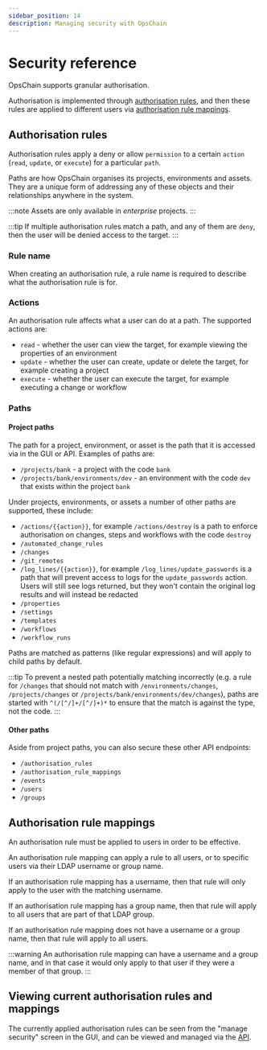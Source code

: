 ```yaml
---
sidebar_position: 14
description: Managing security with OpsChain
---
```


# Security reference

OpsChain supports granular authorisation.

Authorisation is implemented through [authorisation rules](#authorisation-rules), and then these rules are applied to different users via [authorisation rule mappings](#authorisation-rule-mappings).

## Authorisation rules

Authorisation rules apply a deny or allow `permission` to a certain `action` (`read`, `update`, or `execute`) for a particular `path`.

Paths are how OpsChain organises its projects, environments and assets. They are a unique form of addressing any of these objects and their relationships anywhere in the system.

:::note
Assets are only available in _enterprise_ projects.
:::

:::tip
If multiple authorisation rules match a path, and any of them are `deny`, then the user will be denied access to the target.
:::

### Rule name

When creating an authorisation rule, a rule name is required to describe what the authorisation rule is for.

### Actions

An authorisation rule affects what a user can do at a path. The supported actions are:

- `read` - whether the user can view the target, for example viewing the properties of an environment
- `update` - whether the user can create, update or delete the target, for example creating a project
- `execute` - whether the user can execute the target, for example executing a change or workflow

### Paths

#### Project paths

The path for a project, environment, or asset is the path that it is accessed via in the GUI or API. Examples of paths are:

- `/projects/bank` - a project with the code `bank`
- `/projects/bank/environments/dev` - an environment with the code `dev` that exists within the project `bank`

Under projects, environments, or assets a number of other paths are supported, these include:

- `/actions/{{action}}`, for example `/actions/destroy` is a path to enforce authorisation on changes, steps and workflows with the code `destroy`
- `/automated_change_rules`
- `/changes`
- `/git_remotes`
- `/log_lines/{{action}}`, for example `/log_lines/update_passwords` is a path that will prevent access to logs for the `update_passwords` action. Users will still see logs returned, but they won't contain the original log results and will instead be redacted
- `/properties`
- `/settings`
- `/templates`
- `/workflows`
- `/workflow_runs`

Paths are matched as patterns (like regular expressions) and will apply to child paths by default.

:::tip
To prevent a nested path potentially matching incorrectly (e.g. a rule for `/changes` that should not match with `/environments/changes`, `/projects/changes` or `/projects/bank/environments/dev/changes`), paths are started with `^(/[^/]+/[^/]+)*` to ensure that the match is against the type, not the code.
:::

#### Other paths

Aside from project paths, you can also secure these other API endpoints:

- `/authorisation_rules`
- `/authorisation_rule_mappings`
- `/events`
- `/users`
- `/groups`

## Authorisation rule mappings

An authorisation rule must be applied to users in order to be effective.

An authorisation rule mapping can apply a rule to all users, or to specific users via their LDAP username or group name.

If an authorisation rule mapping has a username, then that rule will only apply to the user with the matching username.

If an authorisation rule mapping has a group name, then that rule will apply to all users that are part of that LDAP group.

If an authorisation rule mapping does not have a username or a group name, then that rule will apply to all users.

:::warning
An authorisation rule mapping can have a username and a group name, and in that case it would only apply to that user if they were a member of that group.
:::

## Viewing current authorisation rules and mappings

The currently applied authorisation rules can be seen from the "manage security" screen in the GUI, and can be viewed and managed via the [API](https://docs.opschain.io/api-docs/#tag/Authorisation-rules).
